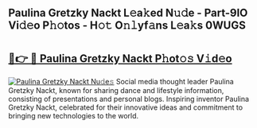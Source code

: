 ## Paulina Gretzky Nackt L𝚎a𝚔ed N𝚞𝚍e - Part-9IO Vi𝚍𝚎o P𝚑𝚘tos - H𝚘𝚝 O𝚗𝚕yf𝚊ns L𝚎a𝚔s 0WUGS

# <h2><a href="http://kf95jl.oniu.top/?m=Paulina+Gretzky+Nackt">🔗👉 🔴 Paulina Gretzky Nackt P𝚑ot𝚘𝚜 V𝚒d𝚎o</a></h2>

[![Paulina Gretzky Nackt Nu𝚍e𝚜](https://i.imgur.com/0qMVB7G.gif)](http://kf95jl.oniu.top/?m=Paulina+Gretzky+Nackt)
Social media thought leader Paulina Gretzky Nackt, known for sharing dance and lifestyle information, consisting of presentations and personal blogs. Inspiring inventor Paulina Gretzky Nackt, celebrated for their innovative ideas and commitment to bringing new technologies to the world.  
